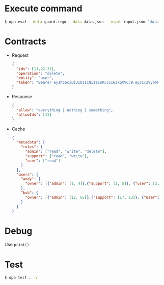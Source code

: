 # Execute command
```bash
$ opa eval --data guard.rego --data data.json --input input.json 'data.simple.allow'
```

# Contracts
- Request
  ```json
  {
    "ids": [13,22,31],
    "operation": "delete",
    "entity": "user",
    "token": "Bearer eyJhbGciOiJIUzI1NiIsInR5cCI6IkpXVCJ9.eyJ1c2VybmFtZSI6ImFuZHkifQ.0ytG7fpdamgLjwqlRo_MmTCKg1tw4qYJnpJoH6o-nas"
  }
  ```
- Response
  ```json
  {
    "allow": "everything | nothing | something",
    "allowIds": [13]
  }
  ```
- Cache
  ```json
  {
    "metadata": {
      "roles": {
        "admin": ["read", "write", "delete"],
        "support": ["read", "write"],
        "user": ["read"]
      }
    },
    "users": {
      "andy": {
        "owner": [{"admin": [1, 4]},{"support": [2, 5]}, {"user": [3, 6]}]
      },
      "bob": {
        "owner": [{"admin": [12, 65]},{"support": [17, 13]}, {"user": [75, 71]}]
      }
    }
  }
  ```

# Debug
Use `print()`

# Test
```bash
$ opa test . -v
```